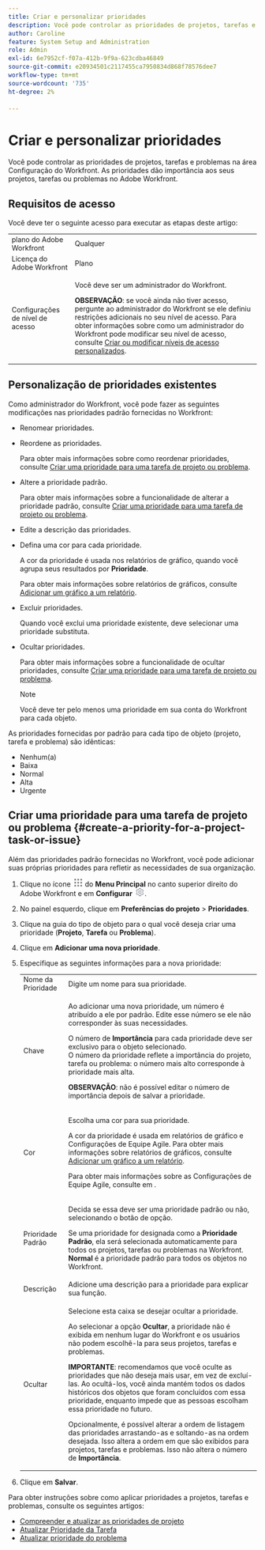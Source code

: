 ```yaml
---
title: Criar e personalizar prioridades
description: Você pode controlar as prioridades de projetos, tarefas e problemas na área Configuração do Workfront. As prioridades dão importância aos seus projetos, tarefas ou problemas no Adobe Workfront.
author: Caroline
feature: System Setup and Administration
role: Admin
exl-id: 6e7952cf-f07a-412b-9f9a-623cdba46849
source-git-commit: e20934501c2117455ca7950834d868f78576dee7
workflow-type: tm+mt
source-wordcount: '735'
ht-degree: 2%

---
```


# Criar e personalizar prioridades

<!--
DON'T DELETE, DRAFT OR HIDE THIS ARTICLE. IT IS LINKED TO THE PRODUCT, THROUGH THE CONTEXT SENSITIVE HELP LINKS.
-->

Você pode controlar as prioridades de projetos, tarefas e problemas na área Configuração do Workfront. As prioridades dão importância aos seus projetos, tarefas ou problemas no Adobe Workfront.

## Requisitos de acesso

Você deve ter o seguinte acesso para executar as etapas deste artigo:

<table style="table-layout:auto"> 
 <col> 
 <col> 
 <tbody> 
  <tr> 
   <td role="rowheader">plano do Adobe Workfront</td> 
   <td>Qualquer</td> 
  </tr> 
  <tr> 
   <td role="rowheader">Licença do Adobe Workfront</td> 
   <td>Plano</td> 
  </tr> 
  <tr> 
   <td role="rowheader">Configurações de nível de acesso</td> 
   <td> <p>Você deve ser um administrador do Workfront.</p> <p><b>OBSERVAÇÃO</b>: se você ainda não tiver acesso, pergunte ao administrador do Workfront se ele definiu restrições adicionais no seu nível de acesso. Para obter informações sobre como um administrador do Workfront pode modificar seu nível de acesso, consulte <a href="../../../administration-and-setup/add-users/configure-and-grant-access/create-modify-access-levels.md" class="MCXref xref">Criar ou modificar níveis de acesso personalizados</a>.</p> </td> 
  </tr> 
 </tbody> 
</table>

## Personalização de prioridades existentes

Como administrador do Workfront, você pode fazer as seguintes modificações nas prioridades padrão fornecidas no Workfront:

* Renomear prioridades.
* Reordene as prioridades.

  Para obter mais informações sobre como reordenar prioridades, consulte [Criar uma prioridade para uma tarefa de projeto ou problema](#create-a-priority-for-a-project-task-or-issue).

* Altere a prioridade padrão.

  Para obter mais informações sobre a funcionalidade de alterar a prioridade padrão, consulte [Criar uma prioridade para uma tarefa de projeto ou problema](#create-a-priority-for-a-project-task-or-issue).

* Edite a descrição das prioridades.
* Defina uma cor para cada prioridade.

  A cor da prioridade é usada nos relatórios de gráfico, quando você agrupa seus resultados por **Prioridade**.

  Para obter mais informações sobre relatórios de gráficos, consulte [Adicionar um gráfico a um relatório](../../../reports-and-dashboards/reports/creating-and-managing-reports/add-chart-report.md).

* Excluir prioridades.

  Quando você exclui uma prioridade existente, deve selecionar uma prioridade substituta.

* Ocultar prioridades.

  Para obter mais informações sobre a funcionalidade de ocultar prioridades, consulte [Criar uma prioridade para uma tarefa de projeto ou problema](#create-a-priority-for-a-project-task-or-issue).

  >[!NOTE]
  >
  >Você deve ter pelo menos uma prioridade em sua conta do Workfront para cada objeto.

As prioridades fornecidas por padrão para cada tipo de objeto (projeto, tarefa e problema) são idênticas:

* Nenhum(a)
* Baixa
* Normal
* Alta
* Urgente

## Criar uma prioridade para uma tarefa de projeto ou problema {#create-a-priority-for-a-project-task-or-issue}

Além das prioridades padrão fornecidas no Workfront, você pode adicionar suas próprias prioridades para refletir as necessidades de sua organização.

1. Clique no ícone ![](assets/main-menu-icon.png) do **Menu Principal** no canto superior direito do Adobe Workfront e em **Configurar** ![](assets/gear-icon-settings.png).

1. No painel esquerdo, clique em **Preferências do projeto** > **Prioridades**.

1. Clique na guia do tipo de objeto para o qual você deseja criar uma prioridade (**Projeto**, **Tarefa** ou **Problema**).
1. Clique em **Adicionar uma nova prioridade**.
1. Especifique as seguintes informações para a nova prioridade:

   <table style="table-layout:auto"> 
    <col> 
    <col> 
    <tbody> 
     <tr> 
      <td role="rowheader">Nome da Prioridade</td> 
      <td>Digite um nome para sua prioridade.</td> 
     </tr> 
     <tr> 
      <td role="rowheader">Chave</td> 
      <td> <p>Ao adicionar uma nova prioridade, um número é atribuído a ele por padrão. Edite esse número se ele não corresponder às suas necessidades.</p> <p>O número de <strong>Importância</strong> para cada prioridade deve ser exclusivo para o objeto selecionado.<br>O número da prioridade reflete a importância do projeto, tarefa ou problema: o número mais alto corresponde à prioridade mais alta.</p> <p><b>OBSERVAÇÃO</b>: não é possível editar o número de importância depois de salvar a prioridade. </p> </td> 
     </tr> 
     <tr> 
      <td role="rowheader">Cor</td> 
      <td> <p>Escolha uma cor para sua prioridade.</p> <p>A cor da prioridade é usada em relatórios de gráfico e Configurações de Equipe Agile. Para obter mais informações sobre relatórios de gráficos, consulte <a href="../../../reports-and-dashboards/reports/creating-and-managing-reports/add-chart-report.md" class="MCXref xref">Adicionar um gráfico a um relatório</a>.</p> <p>Para obter mais informações sobre as Configurações de Equipe Agile, consulte em .</p> </td> 
     </tr> 
     <tr> 
      <td role="rowheader">Prioridade Padrão</td> 
      <td> <p>Decida se essa deve ser uma prioridade padrão ou não, selecionando o botão de opção.</p> <p>Se uma prioridade for designada como a <strong>Prioridade Padrão</strong>, ela será selecionada automaticamente para todos os projetos, tarefas ou problemas na Workfront. <strong>Normal</strong> é a prioridade padrão para todos os objetos no Workfront.</p> </td> 
     </tr> 
     <tr> 
      <td role="rowheader">Descrição</td> 
      <td>Adicione uma descrição para a prioridade para explicar sua função.</td> 
     </tr> 
     <tr> 
      <td role="rowheader">Ocultar</td> 
      <td> <p>Selecione esta caixa se desejar ocultar a prioridade.</p><p>Ao selecionar a opção <b>Ocultar</b>, a prioridade não é exibida em nenhum lugar do Workfront e os usuários não podem escolhê-la para seus projetos, tarefas e problemas.</p> 
      <p><b>IMPORTANTE</b>: recomendamos que você oculte as prioridades que não deseja mais usar, em vez de excluí-las. Ao ocultá-los, você ainda mantém todos os dados históricos dos objetos que foram concluídos com essa prioridade, enquanto impede que as pessoas escolham essa prioridade no futuro. </p>
      <p>Opcionalmente, é possível alterar a ordem de listagem das prioridades arrastando-as e soltando-as na ordem desejada. Isso altera a ordem em que são exibidos para projetos, tarefas e problemas. Isso não altera o número de <b>Importância</b>. </p></td> 
     </tr> 
    </tbody> 
   </table>

1. Clique em **Salvar**.

Para obter instruções sobre como aplicar prioridades a projetos, tarefas e problemas, consulte os seguintes artigos:

* [Compreender e atualizar as prioridades de projeto](../../../manage-work/projects/planning-a-project/project-priority.md)
* [Atualizar Prioridade da Tarefa](../../../manage-work/tasks/task-information/task-priority.md)
* [Atualizar prioridade do problema](../../../manage-work/issues/issue-information/update-issue-priority.md)
